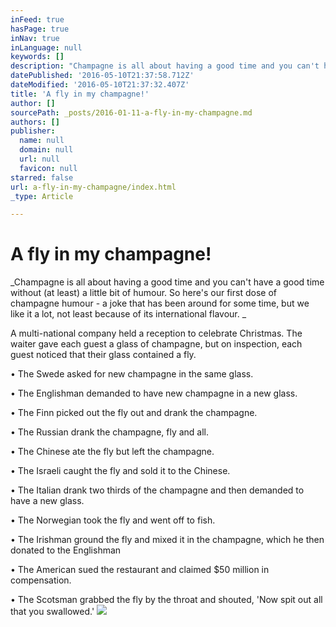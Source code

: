 ```yaml
---
inFeed: true
hasPage: true
inNav: true
inLanguage: null
keywords: []
description: "Champagne is all about having a good time and you can't have a good time without (at least) a little bit of humour. So here's our first dose of champagne humour - a joke that has been around for some time, but we like it a lot, not least because of its international flavour. "
datePublished: '2016-05-10T21:37:58.712Z'
dateModified: '2016-05-10T21:37:32.407Z'
title: 'A fly in my champagne!'
author: []
sourcePath: _posts/2016-01-11-a-fly-in-my-champagne.md
authors: []
publisher:
  name: null
  domain: null
  url: null
  favicon: null
starred: false
url: a-fly-in-my-champagne/index.html
_type: Article

---
```

# A fly in my champagne!

_Champagne is all about having a good time and you can't have a good time without (at least) a little bit of humour. So here's our first dose of champagne humour - a joke that has been around for some time, but we like it a lot, not least because of its international flavour. _

A multi-national company held a reception to celebrate Christmas. The waiter gave each guest a glass of champagne, but on inspection, each guest noticed that their glass contained a fly. 

• The Swede asked for new champagne in the same glass. 

• The Englishman demanded to have new champagne in a new glass. 

• The Finn picked out the fly out and drank the champagne. 

• The Russian drank the champagne, fly and all. 

• The Chinese ate the fly but left the champagne. 

• The Israeli caught the fly and sold it to the Chinese. 

• The Italian drank two thirds of the champagne and then demanded to have a new glass. 

• The Norwegian took the fly and went off to fish. 

• The Irishman ground the fly and mixed it in the champagne, which he then donated to the Englishman 

• The American sued the restaurant and claimed $50 million in compensation. 

• The Scotsman grabbed the fly by the throat and shouted, 'Now spit out all that you swallowed.'
![](https://s3-us-west-2.amazonaws.com/the-grid-img/p/afb69b68367ca08e0f9a7f8418400dbb16b830ac.jpg)